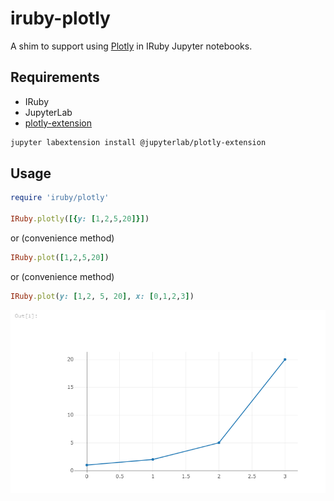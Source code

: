 # iruby-plotly

A shim to support using [Plotly](https://plot.ly/) in IRuby Jupyter notebooks.

## Requirements

* IRuby
* JupyterLab
* [plotly-extension](https://github.com/jupyterlab/jupyter-renderers/tree/master/packages/plotly-extension)

```bash
jupyter labextension install @jupyterlab/plotly-extension
```

## Usage

```ruby
require 'iruby/plotly'

IRuby.plotly([{y: [1,2,5,20]}])
```

or (convenience method)

```ruby
IRuby.plot([1,2,5,20])
```

or (convenience method)

```ruby
IRuby.plot(y: [1,2, 5, 20], x: [0,1,2,3])
```

![Example Output](example.png)
